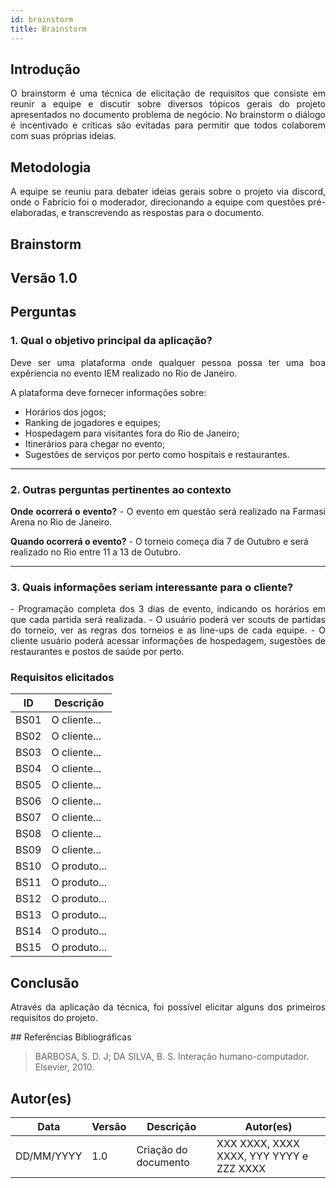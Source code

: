 ```yaml
---
id: brainstorm
title: Brainstorm
---
```

 
## Introdução
<p align = "justify">
O brainstorm é uma técnica de elicitação de requisitos que consiste em reunir a equipe e discutir sobre diversos tópicos gerais do projeto apresentados no documento problema de negócio. No brainstorm o diálogo é incentivado e críticas são evitadas para permitir que todos colaborem com suas próprias ideias.
</p>
 
## Metodologia
<p align = "justify">
A equipe se reuniu para debater ideias gerais sobre o projeto via discord, onde o Fabrício foi o moderador, direcionando a equipe com questões pré-elaboradas, e transcrevendo as respostas para o documento.
</p>
 
## Brainstorm
 
## Versão 1.0
 
## Perguntas
 
### 1. Qual o objetivo principal da aplicação?
 
<p align = "justify">
Deve ser uma plataforma onde qualquer pessoa possa ter uma boa expêriencia no evento IEM realizado no Rio de Janeiro.
 
A plataforma deve fornecer informações sobre:
 - Horários dos jogos;
 - Ranking de jogadores e equipes;
 - Hospedagem para visitantes fora do Rio de Janeiro; 
 - Itinerários para chegar no evento;
 - Sugestões de serviços por perto como hospitais e restaurantes.
</p>
 
---
 
### 2. Outras perguntas pertinentes ao contexto

<p align = "justify">
<b>Onde ocorrerá o evento?</b> - O evento em questão será realizado na Farmasi Arena no Rio de Janeiro.
 
<b>Quando ocorrerá o evento?</b> - O torneio começa dia 7 de Outubro e será realizado no Rio entre 11 a 13 de Outubro.
</p>

---
 
### 3. Quais informações seriam interessante para o cliente?
<p align = "justify">
   - Programação completa dos 3 dias de evento, indicando os horários em que cada partida será realizada.
   - O usuário poderá ver scouts de partidas do torneio, ver as regras dos torneios e as line-ups de cada equipe.
   - O cliente usuário poderá acessar informações de hospedagem, sugestões de restaurantes e postos de saúde por perto.
</p>
 
### Requisitos elicitados
 
|ID|Descrição|
|----|-------------|
|BS01| O cliente...|
|BS02| O cliente...|
|BS03| O cliente...|
|BS04| O cliente...|
|BS05| O cliente...|
|BS06| O cliente...|
|BS07| O cliente...|
|BS08| O cliente...|
|BS09| O cliente...|
|BS10| O produto...|
|BS11| O produto...|
|BS12| O produto...|
|BS13| O produto...|
|BS14| O produto...|
|BS15| O produto...|
 
## Conclusão
<p align = "justify">
Através da aplicação da técnica, foi possível elicitar alguns dos primeiros requisitos do projeto.
</p>
## Referências Bibliográficas
 
> BARBOSA, S. D. J; DA SILVA, B. S. Interação humano-computador. Elsevier, 2010.
 
 
## Autor(es)
| Data | Versão | Descrição | Autor(es) |
| -- | -- | -- | -- |
| DD/MM/YYYY | 1.0 | Criação do documento | XXX XXXX, XXXX XXXX, YYY YYYY e ZZZ XXXX |
